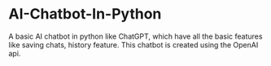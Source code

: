 # AI-Chatbot-In-Python
A basic AI chatbot in python like ChatGPT, which have all the basic features like saving chats, history feature. This chatbot is created using the OpenAI api.

